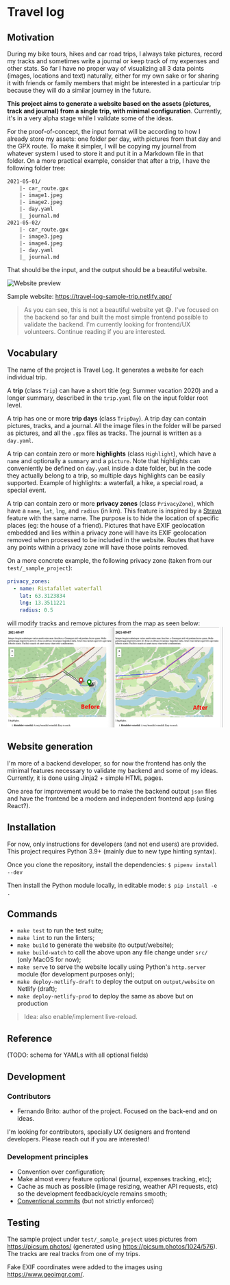 # Travel log

## Motivation

During my bike tours, hikes and car road trips, I always take pictures, record my tracks and sometimes write a journal
or keep track of my expenses and other stats. So far I have no proper way of visualizing all 3 data points (images,
locations and text) naturally, either for my own sake or for sharing it with friends or family members that might be
interested in a particular trip because they will do a similar journey in the future.

**This project aims to generate a website based on the assets (pictures, track and journal) from a single trip, with
minimal configuration**. Currently, it's in a very alpha stage while I validate some of the ideas.

For the proof-of-concept, the input format will be according to how I already store my assets: one folder per day, with
pictures from that day and the GPX route. To make it simpler, I will be copying my journal from whatever system I used
to store it and put it in a Markdown file in that folder. On a more practical example, consider that after a trip, I
have the following folder tree:

```
2021-05-01/
    |- car_route.gpx
    |- image1.jpeg
    |- image2.jpeg
    |- day.yaml
    |_ journal.md
2021-05-02/
    |- car_route.gpx
    |- image3.jpeg
    |- image4.jpeg
    |- day.yaml
    |_ journal.md
```

That should be the input, and the output should be a beautiful website.

![Website preview](https://s6.gifyu.com/images/preview.gif)

Sample website: https://travel-log-sample-trip.netlify.app/

> As you can see, this is not a beautiful website yet 😅. I've focused on the backend
> so far and built the most simple frontend possible to validate the backend.
> I'm currently looking for frontend/UX volunteers.
> Continue reading if you are interested.

## Vocabulary

The name of the project is Travel Log. It generates a website for each individual trip.

A **trip** (class `Trip`) can have a short title (eg: Summer vacation 2020) and a longer summary, described in
the `trip.yaml` file on the input folder root level.

A trip has one or more **trip days** (class `TripDay`). A trip day can contain pictures, tracks, and a journal. All the
image files in the folder will be parsed as pictures, and all the `.gpx` files as tracks. The journal is written as
a `day.yaml`.

A trip can contain zero or more **highlights** (class `Highlight`), which have a `name` and optionally a `summary` and
a `picture`. Note that highlights can conveniently be defined on `day.yaml` inside a date folder, but in the code they
actually belong to a trip, so multiple days highlights can be easily supported. Example of highlights: a waterfall, a
hike, a special road, a special event.

A trip can contain zero or more **privacy zones** (class `PrivacyZone`), which have a `name`, `lat`, `lng`, and
`radius` (in km). This feature is inspired by
a [Strava](https://support.strava.com/hc/en-us/articles/115000173384-Privacy-Zones)
feature with the same name. The purpose is to hide the location of specific places (eg: the house of a friend). Pictures
that have EXIF geolocation embedded and lies within a privacy zone will have its EXIF geolocation removed when processed
to be included in the website. Routes that have any points within a privacy zone will have those points removed.

On a more concrete example, the following privacy zone (taken from our `test/_sample_project`):

```yaml
privacy_zones:
  - name: Ristafallet waterfall
    lat: 63.3123834
    lng: 13.3511221
    radius: 0.5
```

will modify tracks and remove pictures from the map as seen below:
![Privacy zone example](https://github.com/fernandobrito/travel_log/blob/main/docs/privacy_zone_example.png?raw=true)

## Website generation

I'm more of a backend developer, so for now the frontend has only the minimal features necessary to validate my backend
and some of my ideas. Currently, it is done using Jinja2 + simple HTML pages.

One area for improvement would be to make the backend output `json` files and have the frontend be a modern and
independent frontend app (using React?).

## Installation

For now, only instructions for developers (and not end users) are provided. This project requires Python 3.9+ (mainly
due to new type hinting syntax).

Once you clone the repository, install the dependencies:
`$ pipenv install --dev`

Then install the Python module locally, in editable mode:
`$ pip install -e .`

## Commands

* `make test` to run the test suite;
* `make lint` to run the linters;
* `make build` to generate the website (to output/website);
* `make build-watch` to call the above upon any file change under `src/` (only MacOS for now);
* `make serve` to serve the website locally using Python's `http.server` module (for development purposes only);
* `make deploy-netlify-draft` to deploy the output on `output/website` on Netlify (draft);
* `make deploy-netlify-prod` to deploy the same as above but on production

> Idea: also enable/implement live-reload.

## Reference

(TODO: schema for YAMLs with all optional fields)

## Development

### Contributors

* Fernando Brito: author of the project. Focused on the back-end and on ideas.

I'm looking for contributors, specially UX designers and frontend developers. Please reach out if you are interested!

### Development principles

* Convention over configuration;
* Make almost every feature optional (journal, expenses tracking, etc);
* Cache as much as possible (image resizing, weather API requests, etc) so the development feedback/cycle remains
  smooth;
* [Conventional commits](https://www.conventionalcommits.org/en/v1.0.0/) (but not strictly enforced)

## Testing

The sample project under `test/_sample_project` uses pictures from https://picsum.photos/ (generated
using https://picsum.photos/1024/576). The tracks are real tracks from one of my trips.

Fake EXIF coordinates were added to the images using https://www.geoimgr.com/.